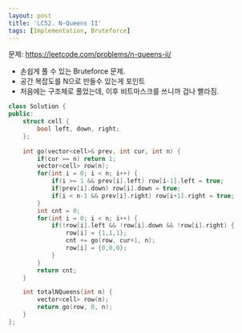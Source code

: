 ```yaml
---
layout: post
title: 'LC52. N-Queens II'
tags: [Implementation, Bruteforce]
---
```


문제: <https://leetcode.com/problems/n-queens-ii/>

- 손쉽게 풀 수 있는 Bruteforce 문제.
- 공간 복잡도를 N으로 만들수 있는게 포인트
- 처음에는 구조체로 풀었는데, 이후 비트마스크를 쓰니까 겁나 빨라짐.

```c++
class Solution {
public:
	struct cell {
		bool left, down, right;
	};
	
	int go(vector<cell>& prev, int cur, int n) {
		if(cur == n) return 1;
		vector<cell> row(n);
		for(int i = 0; i < n; i++) {
			if(i >= 1 && prev[i].left) row[i-1].left = true;
			if(prev[i].down) row[i].down = true;
			if(i < n-1 && prev[i].right) row[i+1].right = true;
		}
		int cnt = 0;
		for(int i = 0; i < n; i++) {
			if(!row[i].left && !row[i].down && !row[i].right) {
				row[i] = {1,1,1};
				cnt += go(row, cur+1, n);
				row[i] = {0,0,0};
			}
		}
		return cnt;
	}

    int totalNQueens(int n) {
        vector<cell> row(n);
		return go(row, 0, n);
    }
};
```
